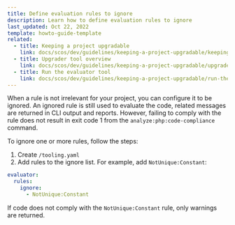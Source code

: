 ```yaml
---
title: Define evaluation rules to ignore
description: Learn how to define evaluation rules to ignore
last_updated: Oct 22, 2022
template: howto-guide-template
related:
  - title: Keeping a project upgradable
    link: docs/scos/dev/guidelines/keeping-a-project-upgradable/keeping-a-project-upgradable.html
  - title: Upgrader tool overview
    link: docs/scos/dev/guidelines/keeping-a-project-upgradable/upgrader-tool-overview.html
  - title: Run the evaluator tool
    link: docs/scos/dev/guidelines/keeping-a-project-upgradable/run-the-evaluator-tool.html
---
```


When a rule is not irrelevant for your project, you can configure it to be ignored. An ignored rule is still used to evaluate the code, related messages are returned in CLI output and reports. However, failing to comply with the rule does not result in exit code 1 from the `analyze:php:code-compliance` command.

To ignore one or more rules, follow the steps:

1. Create `/tooling.yaml`
2. Add rules to the ignore list. For example, add `NotUnique:Constant`:

```yaml
evaluator:
  rules:
    ignore:
      - NotUnique:Constant
```

If code does not comply with the `NotUnique:Constant` rule, only warnings are returned.
